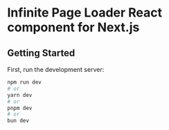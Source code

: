 # Infinite Page Loader React component for Next.js

## Getting Started

First, run the development server:

```bash
npm run dev
# or
yarn dev
# or
pnpm dev
# or
bun dev
```

